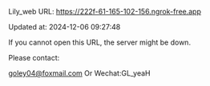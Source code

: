 Lily_web URL: https://222f-61-165-102-156.ngrok-free.app

Updated at: 2024-12-06 09:27:48

If you cannot open this URL, the server might be down.

Please contact: 

goley04@foxmail.com Or Wechat:GL_yeaH